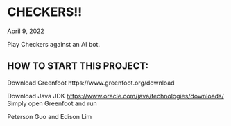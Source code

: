 <h1>CHECKERS!! </h1>
April 9, 2022

Play Checkers against an AI bot.

<h2>HOW TO START THIS PROJECT: </h2>
Download Greenfoot https://www.greenfoot.org/download

Download Java JDK https://www.oracle.com/java/technologies/downloads/
Simply open Greenfoot and run

Peterson Guo and Edison Lim
